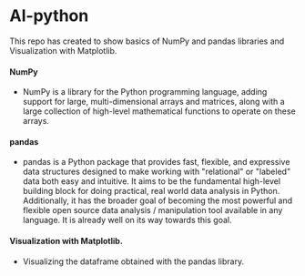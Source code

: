# AI-python

This repo has created to show basics of NumPy and pandas libraries and Visualization with Matplotlib.

#### NumPy
* NumPy is a library for the Python programming language, adding support for large, multi-dimensional arrays and matrices, along with a large collection of high-level mathematical functions to operate on these arrays. 

#### pandas
* pandas is a Python package that provides fast, flexible, and expressive data structures designed to make working with "relational" or "labeled" data both easy and intuitive. It aims to be the fundamental high-level building block for doing practical, real world data analysis in Python. Additionally, it has the broader goal of becoming the most powerful and flexible open source data analysis / manipulation tool available in any language. It is already well on its way towards this goal.

#### Visualization with Matplotlib.
* Visualizing the dataframe obtained with the pandas library.
